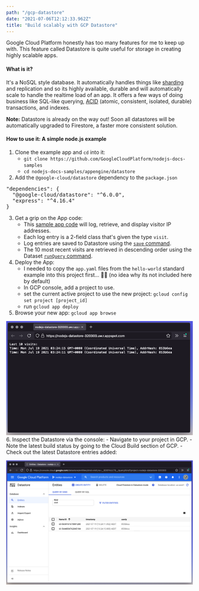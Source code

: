 ```yaml
---
path: "/gcp-datastore"
date: "2021-07-06T12:12:33.962Z"
title: "Build scalably with GCP Datastore"
---
```


Google Cloud Platform honestly has too many features for me to keep up with. This feature called Datastore is quite useful for storage in creating highly scalable apps.

#### What is it?
It's a NoSQL style database. It automatically handles things like [sharding](https://en.wikipedia.org/wiki/Shard_(database_architecture)) and replication and so its highly available, durable and will automatically scale to handle the realtime load of an app. It offers a few ways of doing business like SQL-like querying, [ACID](https://en.wikipedia.org/wiki/ACID) (atomic, consistent, isolated, durable) transactions, and indexes.

<div class="note">
  <strong>Note:</strong> Datastore is already on the way out! Soon all datastores will be automatically upgraded to Firestore, a faster more consistent solution.
</div>

#### How to use it: A simple node.js example
1. Clone the example app and `cd` into it:
    - `git clone https://github.com/GoogleCloudPlatform/nodejs-docs-samples`
    - `cd nodejs-docs-samples/appengine/datastore`
2. Add the `@google-cloud/datastore` dependency to the `package.json`

<pre>
"dependencies": {
  "@google-cloud/datastore": "^6.0.0",
  "express": "^4.16.4"
}
</pre>
3. Get a grip on the App code:
    - This [sample app code](https://github.com/GoogleCloudPlatform/nodejs-docs-samples/blob/f04f6c62ca54fe07d6eadde92902dc2bfdb0a9fa/appengine/datastore/app.js) will log, retrieve, and display visitor IP addresses.
    - Each log entry is a 2-field class that's given the type `visit`.
    - Log entries are saved to Datastore using the [`save` command](https://googleapis.dev/nodejs/datastore/latest/Datastore.html#save).
    - The 10 most recent visits are retrieved in descending order using the Dataset [`runQuery` command](https://googleapis.dev/nodejs/datastore/latest/Datastore.html#runQuery).
4. Deploy the App:
    - I needed to copy the `app.yaml` files from the `hello-world` standard example into this project first... 🤷‍♂️ (no idea why its not included here by default)
    - In GCP console, add a project to use.
    - set the current active project to use the new project:
    `gcloud config set project [project_id]`
    - run `gcloud app deploy`
5. Browse your new app: `gcloud app browse`

![gcloud-app-browse-datastore.png](images/gcloud-app-browse-datastore.png)
6. Inspect the Datastore via the console:
    - Navigate to your project in GCP.
    - Note the latest build status by going to the Cloud Build section of GCP.
    - Check out the latest Datastore entries added:

![datastore-entities.png](images/datastore-entities.png)
